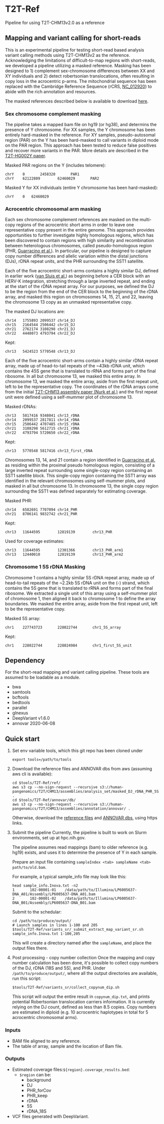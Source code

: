 # T2T-Ref
Pipeline for using T2T-CHM13v2.0 as a reference

## Mapping and variant calling for short-reads
This is an experimental pipeline for testing short-read based analysis variant calling methods using T2T-CHM13v2 as the reference. Acknowledging the limitations of difficult-to-map regions with short-reads, we developed a pipeline utilizing a masked reference. Masking has been designed to 1) complement sex-chromosome differences between XX and XY individuals and 2) detect robertsonian translocations, often resulting in copy loss in the acrocentric p-arms. The mitochondrial sequence has been replaced with the Cambridge Reference Sequence (rCRS, [NC_012920](https://www.ncbi.nlm.nih.gov/nuccore/251831106)) to abide with the rich annotation and resources.

The masked references described below is available to download [here](https://s3-us-west-2.amazonaws.com/human-pangenomics/index.html?prefix=T2T/CHM13/assemblies/analysis_set/masked_DJ_rDNA_PHR_5S_wi_rCRS/).

### Sex chromosome complement masking
The pipeline takes a mapped bam file on hg19 (or hg38), and determins the presence of Y chromosome. For XX samples, the Y chromosome has been entirely hard-masked in the reference. For XY samples, pseudo-autosomal region (PAR) on the Y has been hard-masked to call variants in diploid mode on the PAR region. This approach has been tested to reduce false positives and recover more variants in the PAR. More details are described in the [T2T-HG002Y paper](https://doi.org/10.1038/s41586-023-06457-y).

Masked PAR regions on the Y (includes telomere):
```
chrY    0       2458320       PAR1
chrY    62122809        62460029       PAR2
```

Masked Y for XX individuals (entire Y chromosome has been hard-masked):
```
chrY	0	62460029
```

### Acrocentric chromosomal arm masking
Each sex chromosome complement references are masked on the multi-copy regions of the acrocentric short arms in order to leave one representative copy present in the entire genome. This approach provides opportunities to further investigate highly homologous regions, which has been discovered to contain regions with high similarity and recombination between heterologous chromosomes, called pseudo-homologous region (PHR, [Guarracino et al.](https://doi.org/10.1038/s41586-023-05976-y)). In particular, our pipeline is designed to capture copy number differences and allelic variation within the distal junctions (DJs), rDNA repeat units, and the PHR surrounding the SST1 satellite.

Each of the five acrocentric short-arms contains a highly similar DJ, defined in earlier work ([van Sluis et al.](https://doi.org/10.1101/gad.331892.119)) as beginning before a CER block with an HERV-K integration, stretching through a large inverted repeat, and ending at the start of the rDNA repeat array. For our purposes, we defined the DJ to be the region from the end of the CER block to the beginning of the rDNA array, and masked this region on chromosomes 14, 15, 21, and 22, leaving the chromosome 13 copy as an unmasked representative copy.

The masked DJ locations are:
```
chr14   1755893 2099537 chr14_DJ
chr15   2164544 2506442 chr15_DJ
chr21   2762174 3108298 chr21_DJ
chr22   4448073 4793794 chr22_DJ
```

Kept:
```
chr13   5424523 5770548 chr13_DJ
```

Each of the five acrocentric short-arms contain a highly similar rDNA repeat array, made up of head-to-tail repeats of the ~43kb rDNA unit, which contains the 45S gene that is translated to rRNA and forms part of the final ribosome. In all but chromosome 13, we masked this entire array. In chromosome 13, we masked the entire array, aside from the first repeat unit, left to be the representative copy. The coordinates of the rDNA arrays come from the initial [T2T-CHM13 assembly paper (Nurk et al.)](https://doi.org/10.1126/science.abj6987) and the first repeat unit were defined using a self-mummer plot of chromosome 13.

Masked rDNAs:
```
chr13   5817416 9348041 chr13_rDNA
chr14   2099537 2817811 chr14_rDNA
chr15   2506442 4707485 chr15_rDNA
chr21   3108298 5612715 chr21_rDNA
chr22   4793794 5720650 chr22_rDNA
```

Kept:
```
chr13   5770548 5817416 chr13_first_rDNA
```

Chromosomes 13, 14, and 21 contain a region identified in [Guarracino et al.](https://doi.org/10.1038/s41586-023-05976-y) as residing within the proximal pseudo homologous region, consisting of a large inverted repeat surrounding some single-copy region containing an SST1 satellite block. This single-copy region containing the SST1 array was identified in the relevant chromosomes using self-mummer plots, and masked in all but chromosome 13. In chromosome 13, the single copy region surrounding the SST1 was defined separately for estimating coverage.

Masked PHR:
```
chr14   6582691 7707094 chr14_PHR
chr21   8706141 9832742 chr21_PHR
```

Kept:
```
chr13   11644595        12819139        chr13_PHR
```

Used for coverage estimates:
```
chr13   11644595        12301366        chr13_PHR_arm1
chr13   12440010        12819139        chr13_PHR_arm2
```

### Chromosome 1 5S rDNA Masking
Chromosome 1 contains a highly similar 5S rDNA repeat array, made up of head-to-tail repeats of the ~2.2kb 5S rDNA unit on the (-) strand, which contains the 5S gene that is translated to rRNA and forms part of the final ribosome. We extracted a single unit of this array using a self-mummer plot of chromosome 1, then aligned it back to chromosome 1 to define the array boundaries. We masked the entire array, aside from the first repeat unit, left to be the representative copy.

Masked 5S array:
```
chr1    227743723       228022744       chr1_5S_array
```

Kept:
```
chr1    228022744       228024984       chr1_first_5S_unit
```

## Dependency
For the short-read mapping and variant calling pipeline. These tools are assumed to be loadable as a module.
* bwa
* samtools
* bcftools
* bedtools
* parallel
* glnexus
* DeepVariant v1.6.0
* annovar 2020-06-08

## Quick start
1. Set env variable tools, which this git repo has been cloned under
	```
	export tools=/path/to/tools
	```

2. Download the reference files and ANNOVAR dbs from aws (assuming aws cli is available):
	```
	cd $tools/T2T-Ref/ref/
	aws s3 cp --no-sign-request --recursive s3://human-pangenomics/T2T/CHM13/assemblies/analysis_set/masked_DJ_rDNA_PHR_5S_wi_rCRS/ .
	cd $tools/T2T-Ref/annovar/db/
	aws s3 cp --no-sign-request --recursive s3://human-pangenomics/T2T/CHM13/assemblies/annotation/annovar/ .
	```
	Otherwise, download the [reference files](https://s3-us-west-2.amazonaws.com/human-pangenomics/index.html?prefix=T2T/CHM13/assemblies/analysis_set/masked_DJ_rDNA_PHR_5S_wi_rCRS/) and [ANNOVAR dbs](https://s3-us-west-2.amazonaws.com/human-pangenomics/index.html?prefix=T2T/CHM13/assemblies/annotation/annovar/), using https links.

3. Submit the pipeline
	Currently, the pipeline is built to work on Slurm environments, set up at hpc.nih.gov.

	The pipeline assumes read mappings (bam) to older reference (e.g. hg19) exists, and uses it to determine the presence of Y in each sample.

	Prepare an input file containing `sampleIndex <tab> sampleName <tab> path/to/old.bam`.

	For example, a typical sample_info file may look like this:
	```
	head sample_info.Inova.txt -n2
	1       102-00001-01    /data/path/to/Illumina/LP6005637-DNA_A01/Assembly/LP6005637-DNA_A01.bam
	2       102-00001-02    /data/path/to/Illumina/LP6005637-DNA_B01/Assembly/LP6005637-DNA_B01.bam
	```

	Submit to the schedular:
	```
	cd /path/to/produce/output/
	# Launch samples in lines 1-100 and 205
	$tools/T2T-Ref/variants_sr/_submit_extract_map_variant_sr.sh sample_info.Inova.txt 1-100,205
	```
	This will create a directory named after the `sampleName`, and place the output files there.

4. Post processing - copy number collection
	Once the mapping and copy number calculation has been done, it's possible to collect copy numbers of the DJ, rDNA (18S and 5S), and PHR. 
	Under `/path/to/produce/output/`, where all the output directories are available, run this script:
	```
	$tools/T2T-Ref/variants_sr/collect_copynum_dip.sh
	```
	This script will output the entire result in `copynum_dip.txt`, and prints potential Robertsonian translocation carriers information.
	It is currently relying on the DJ count, defined as less than 8.5 copies. Copy numbers are estimated in diploid (e.g. 10 acrocentric haplotypes in total for 5 acrocentric chromosomal arms).

### Inputs
* BAM file aligned to any reference.
* The table of array, sample and the location of Bam file. 

### Outputs
* Estimated coverage files:`${region}.coverage_results.bed`:
    * `$region` can be:
      * background
      * DJ
      * PHR_forCov
      * PHR_keep
      * rDNA
      * 5S
      * rDNA_18S
* VCF files generated with DeepVariant.	
